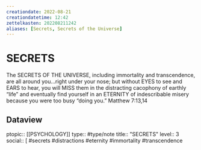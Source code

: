 ```yaml
---
creationdate: 2022-08-21
creationdatetime: 12:42
zettelkasten: 202208211242
aliases: [Secrets, Secrets of the Universe]
---
```

# SECRETS
The SECRETS OF THE UNIVERSE, including immortality and transcendence, are all around you…right under your nose; but without EYES to see and EARS to hear, you will MISS them in the distracting cacophony of earthly “life” and eventually find yourself in an ETERNITY of indescribable misery because you were too busy “doing you.” Matthew 7:13,14

## Dataview
ptopic:: [[PSYCHOLOGY]]
type:: #type/note
title:: "SECRETS"
level:: 3
social:: [ #secrets #distractions #eternity #immortality #transcendence